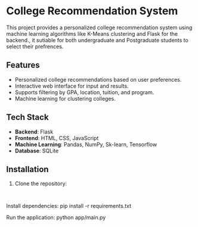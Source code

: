 # College Recommendation System

This project provides a personalized college recommendation system using machine learning algorithms like K-Means clustering and Flask for the backend., it sutiable for both undergraduate and Postgraduate students to select their prefrences.

## Features
- Personalized college recommendations based on user preferences.
- Interactive web interface for input and results.
- Supports filtering by GPA, location, tuition, and program.
- Machine learning for clustering colleges.

## Tech Stack
- **Backend**: Flask
- **Frontend**: HTML, CSS, JavaScript
- **Machine Learning**: Pandas, NumPy, Sk-learn, Tensorflow
- **Database**: SQLite

## Installation
1. Clone the repository:
   ```bash
  
Install dependencies:
pip install -r requirements.txt

Run the application:
python app/main.py

